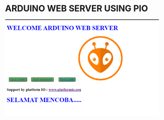 # ARDUINO WEB SERVER USING PIO
![alt text](https://github.com/fakhrilak/arduinoEthernetServer/blob/master/Capture.PNG?raw=true)
